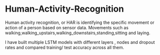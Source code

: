 # Human-Activity-Recognition
Human activity recognition, or HAR is identifying the specific movement or action of a person based on sensor data.
Movements such as walking,walking_upstairs,walking_downstairs,standing,sitting and laying.

I have built multiple LSTM models with different layers , nodes and dropout rates and compared training/ test accuracy across all them.
